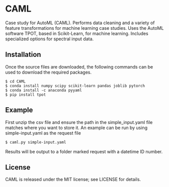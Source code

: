 # CAML
Case study for AutoML (CAML). Performs data cleaning and a variety of feature 
transformations for machine learning case studies. Uses the AutoML software TPOT, 
based in Scikit-Learn, for machine learning. Includes specialized options for 
spectral input data.


## Installation
Once the source files are downloaded, the following commands can be used to download 
the required packages.
```console
$ cd CAML
$ conda install numpy scipy scikit-learn pandas joblib pytorch
$ conda install -c anaconda pyyaml 
$ pip install tpot
```

## Example
First unzip the csv file and ensure the path in the simple_input.yaml file 
matches where you want to store it.
An example can be run by using simple-input.yaml as the request file
```console
$ caml.py simple-input.yaml
```

Results will be output to a folder marked request with a datetime ID number.

## License
CAML is released under the MIT license; see LICENSE for details.
